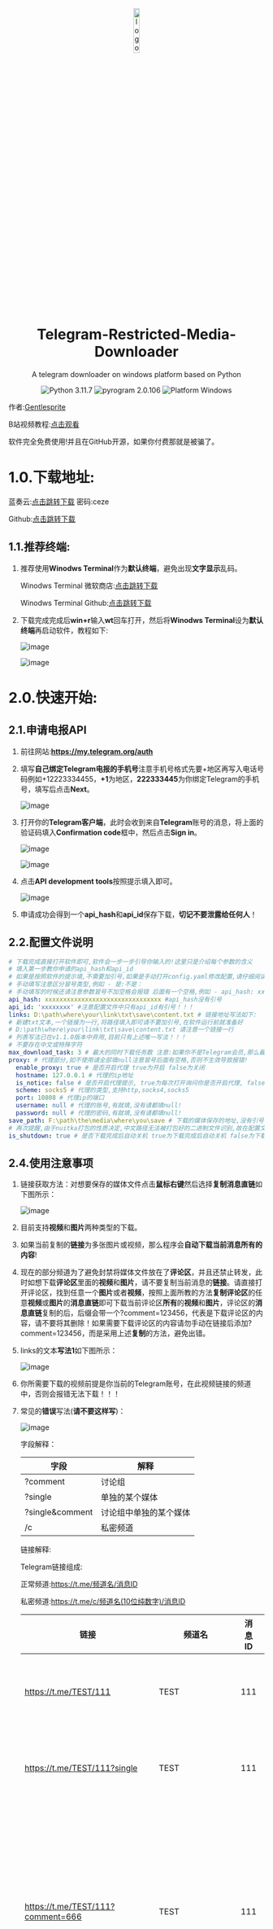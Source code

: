 <p align="center">
  <img width="15%" align="center" src="https://github.com/Gentlesprite/Telegram-Restricted-Media-Downloader/blob/main/res/logo.png" alt="logo">
</p>
  <h1 align="center">
  Telegram-Restricted-Media-Downloader
</h1>
<p align="center">
</p>
<p align="center">
  A telegram downloader on windows platform based on Python
</p>
<p align="center">
  <a style="text-decoration:none">
    <img src="https://img.shields.io/badge/Python-3.11.7-blue.svg?color=00B16A" alt="Python 3.11.7"/>
  </a>
  <a style="text-decoration:none">
    <img src="https://img.shields.io/badge/pyrogram-2.0.106-blue.svg?color=00B16A" alt="pyrogram 2.0.106"/>
  </a>
  <a style="text-decoration:none">
    <img src="https://img.shields.io/badge/Platform-Windows%20-blue?color=00B16A" alt="Platform Windows"/>
  </a>
</p>


作者:[Gentlesprite](https://github.com/Gentlesprite)

B站视频教程:[点击观看](https://www.bilibili.com/video/BV1nCp8evEwv)

软件完全免费使用!并且在GitHub开源，如果你付费那就是被骗了。



# 1.0.下载地址:

蓝奏云:[点击跳转下载](https://wwgr.lanzn.com/b0fopovuf) 密码:ceze

Github:[点击跳转下载](https://github.com/Gentlesprite/Telegram-Restricted-Media-Downloader/releases)

## 1.1.推荐终端:

1. 推荐使用**Winodws Terminal**作为**默认终端**，避免出现**文字显示**乱码。

   Winodws Terminal 微软商店:[点击跳转下载](https://apps.microsoft.com/detail/9n0dx20hk701?launch=true&mode=full&hl=zh-cn&gl=cn&ocid=bingwebsearch)

   Winodws Terminal Github:[点击跳转下载](https://github.com/microsoft/terminal/releases)

2. 下载完成完成后**win+r**输入**wt**回车打开，然后将**Winodws Terminal**设为**默认终端**再启动软件，教程如下:

   ![image](https://github.com/Gentlesprite/Telegram-Restricted-Media-Downloader/blob/main/res/1_1_1.png)

   ![image](https://github.com/Gentlesprite/Telegram-Restricted-Media-Downloader/blob/main/res/1_1_2.png)

# 2.0.快速开始:

## 2.1.申请电报API

1. 前往网站:**https://my.telegram.org/auth**

   

2. 填写**自己绑定Telegram电报的手机号**注意手机号格式先要+地区再写入电话号码例如+12223334455，**+1**为地区，**222333445**为你绑定Telegram的手机号，填写后点击**Next**。

   ![image](https://github.com/Gentlesprite/Telegram-Restricted-Media-Downloader/blob/main/res/2_1_1.png)

   

3. 打开你的**Telegram客户端**，此时会收到来自**Telegram**账号的消息，将上面的验证码填入**Confirmation code**框中，然后点击**Sign in**。

   ![image](https://github.com/Gentlesprite/Telegram-Restricted-Media-Downloader/blob/main/res/2_1_2.png)

   ![image](https://github.com/Gentlesprite/Telegram-Restricted-Media-Downloader/blob/main/res/2_1_3.png)

   

4. 点击**API development tools**按照提示填入即可。

   ![image](https://github.com/Gentlesprite/Telegram-Restricted-Media-Downloader/blob/main/res/2_1_4.png)

   

5. 申请成功会得到一个**api_hash**和**api_id**保存下载，**切记不要泄露给任何人**！

## 2.2.配置文件说明

```yaml
# 下载完成直接打开软件即可,软件会一步一步引导你输入的!这里只是介绍每个参数的含义
# 填入第一步教你申请的api_hash和api_id
# 如果是按照软件的提示填,不需要加引号,如果是手动打开config.yaml修改配置,请仔细阅读下面内容
# 手动填写注意区分冒号类型,例如 - 是:不是：
# 手动填写的时候还请注意参数冒号不加空格会报错 后面有一个空格,例如 - api_hash: xxx而不是api_hash:xxx
api_hash: xxxxxxxxxxxxxxxxxxxxxxxxxxxxxxxx #api_hash没有引号
api_id: 'xxxxxxxx' #注意配置文件中只有api_id有引号！！！
links: D:\path\where\your\link\txt\save\content.txt # 链接地址写法如下:
# 新建txt文本,一个链接为一行,将路径填入即可请不要加引号,在软件运行前就准备好
# D:\path\where\your\link\txt\save\content.txt 请注意一个链接一行
# 列表写法已在v1.1.0版本中弃用,目前只有上述唯一写法！！！
# 不要存在中文或特殊字符
max_download_task: 3 # 最大的同时下载任务数 注意:如果你不是Telegram会员,那么最大同时下载数只有1
proxy: # 代理部分,如不使用请全部填null注意冒号后面有空格,否则不生效导致报错!
  enable_proxy: true # 是否开启代理 true为开启 false为关闭
  hostname: 127.0.0.1 # 代理的ip地址
  is_notice: false # 是否开启代理提示, true为每次打开询问你是否开启代理, false则为关闭
  scheme: socks5 # 代理的类型,支持http,socks4,socks5
  port: 10808 # 代理ip的端口
  username: null # 代理的账号,有就填,没有请都填null!
  password: null # 代理的密码,有就填,没有请都填null!
save_path: F:\path\the\media\where\you\save # 下载的媒体保存的地址,没有引号,不要存在中文或特殊字符
# 再次提醒,由于nuitka打包的性质决定,中文路径无法被打包好的二进制文件识别,故在配置文件时无论是链接路径还是媒体保存路径都请使用英文命名。
is_shutdown: true # 是否下载完成后自动关机 true为下载完成后自动关机 false为下载完成后不关机
```

## 2.4.**使用注意事项**

1. 链接获取方法：对想要保存的媒体文件点击**鼠标右键**然后选择**复制消息直链**如下图所示：

   ![image](https://github.com/Gentlesprite/Telegram-Restricted-Media-Downloader/blob/main/res/2_4_1.png)

2. 目前支持**视频**和**图片**两种类型的下载。

3. 如果当前复制的**链接**为多张图片或视频，那么程序会**自动下载当前消息所有的内容**!

4. 现在的部分频道为了避免封禁将媒体文件放在了**评论区**，并且还禁止转发，此时如想下载**评论区**里面的**视频**和**图片**，请不要复制当前消息的**链接**。请直接打开评论区，找到任意一个**图片**或者**视频**，按照上面所教的方法**复制评论区**的任意**视频**或**图片**的**消息直链**即可下载当前评论区**所有**的**视频**和**图片**，评论区的**消息直链**复制的后，后缀会带一个?comment=123456，代表是下载评论区的内容，请不要将其删除！如果需要下载评论区的内容请勿手动在链接后添加?comment=123456，而是采用上述**复制**的方法，避免出错。

5. links的文本**写法1**如下图所示：

   ![image](https://github.com/Gentlesprite/Telegram-Restricted-Media-Downloader/blob/main/res/2_4_2.png)

6. 你所需要下载的视频前提是你当前的Telegram账号，在此视频链接的频道中，否则会报错无法下载！！！

7. 常见的**错误**写法(**请不要这样写**)：

   ![image](https://github.com/Gentlesprite/Telegram-Restricted-Media-Downloader/blob/main/res/2_4_3.png)

   字段解释：

   | 字段              | 解释          |
   |-----------------|-------------|
   | ?comment        | 讨论组         |
   | ?single         | 单独的某个媒体     |
   | ?single&comment | 讨论组中单独的某个媒体 |
   | /c              | 私密频道        |
   
   链接解释:
   
   Telegram链接组成:
   
   正常频道:https://t.me/频道名/消息ID
   
   私密频道:https://t.me/c/频道名(10位纯数字)/消息ID
   
   | 链接                                       | 频道名 | 消息ID | 解释                                           |
   |------------------------------------------| ------ |------|----------------------------------------------|
   | https://t.me/TEST/111                    | TEST   | 111  | 下载该链接的**所有视频图片**                             |
   | https://t.me/TEST/111?single             | TEST   | 111  | 下载该链接的**所有视频图片**                             |
   | https://t.me/TEST/111?comment=666        | TEST   | 111  | 下载该链接的**视频图片**的同时，下载该链接下方的**讨论组**的**所有视频图片** |
   | https://t.me/TEST/111?single&comment=666 | TEST   | 111  | 下载该链接的**视频图片**的同时，下载该链接下方的**讨论组**的**所有视频图片** |
   | https://t.me/c/1111111111/666            | -1001111111111   | 666  | 下载该**私密频道**链接的所有视频图片                         |
   
   上述表格的**频道名**和**消息ID**都是**相同的**，这就代表的**重复链接**，**不要这样写**。
   
   原因：注意图片中**红框**的内容结合上述表格，你会发现?comment，?single和?single&comment**前面的内容**都是**一模一样**的，这代表这是**同样的一个链接**，如果需要**同时下载评论区和原本链接的内容**，只需填这**一个链接**即可**全部下载**。报错的原因是因为?comment链接本身就会下载全部内容，若此时再添加一个**前缀完全相同**的**没有带?comment的链接**，就会导致**这条链接的内容**被下载了**两次**，如果**上一次**的任务还没下载完，**同样的链接**的下载任务再一次地被添加进去了，就会导致下载报错。 
   
   如果你并非是想下载**评论区**中的内容，而只是**该链接的内容**。
   
   写法如下:
   
   正常频道:https://t.me/xxx/111

   私密频道:https://t.me/c/xxxxxxxxxx/111
   
   注意这样写就**不会下载评论区**的内容了!链接中如果带?single或?single&comment字段，不用管，**直接复制**进来，程序会为你下载该链接的**所有内容**！

# 3.0.在生产环境中运行

```bash
git clone https://github.com/Gentlesprite/Telegram-Restricted-Media-Downloader.git
cd Telegram-Restricted-Media-Downloader
pip install -r requirements.txt
python main.py
```



# 4.0.联系作者:

  Telegram交流群:[点击加入](https://t.me/+6KKA-buFaixmNTE1)

  Telegram:@Gentlesprite

  邮箱:Gentlesprite@163.com

# 5.0.支持作者:

![image](https://github.com/Gentlesprite/Telegram-Restricted-Media-Downloader/blob/main/res/pay.png)